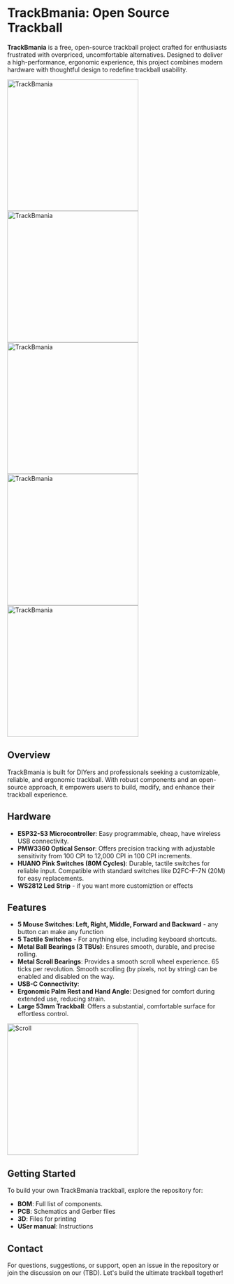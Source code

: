 # TrackBmania: Open Source Trackball

**TrackBmania** is a free, open-source trackball project crafted for enthusiasts frustrated with overpriced, uncomfortable alternatives. Designed to deliver a high-performance, ergonomic experience, this project combines modern hardware with thoughtful design to redefine trackball usability.

<img src="https://github.com/user-attachments/assets/9c9bc306-c74b-4f30-9348-3ac2fae841cd" alt="TrackBmania" width="300">
<br>
<img src="https://github.com/user-attachments/assets/a17a9866-e9fc-4399-8d03-f9f67938e9a6" alt="TrackBmania" width="300">
<img src="https://github.com/user-attachments/assets/8635de4d-1da1-4fc7-a10f-f3e05396dfa1" alt="TrackBmania" width="300">
<img src="https://github.com/user-attachments/assets/927ef58b-8eef-4648-87fb-1df18194f724" alt="TrackBmania" width="300">
<img src="https://github.com/user-attachments/assets/716bc3b1-fbbd-40ad-87d2-8f6f5e700e95" alt="TrackBmania" width="300">


## Overview

TrackBmania is built for DIYers and professionals seeking a customizable, reliable, and ergonomic trackball. With robust components and an open-source approach, it empowers users to build, modify, and enhance their trackball experience.

## Hardware

- **ESP32-S3 Microcontroller**: Easy programmable, cheap, have wireless USB connectivity.
- **PMW3360 Optical Sensor**: Offers precision tracking with adjustable sensitivity from 100 CPI to 12,000 CPI in 100 CPI increments.
- **HUANO Pink Switches (80M Cycles)**: Durable, tactile switches for reliable input. Compatible with standard switches like D2FC-F-7N (20M) for easy replacements.
- **WS2812 Led Strip** - if you want more customiztion or effects

## Features

- **5 Mouse Switches: Left, Right, Middle, Forward and Backward** - any button can make any function
- **5 Tactile Switches** - For anything else, including keyboard shortcuts.
- **Metal Ball Bearings (3 TBUs)**: Ensures smooth, durable, and precise rolling.
- **Metal Scroll Bearings**: Provides a smooth scroll wheel experience. 65 ticks per revolution. Smooth scrolling (by pixels, not by string) can be enabled and disabled on the way.
- **USB-C Connectivity**:
- **Ergonomic Palm Rest and Hand Angle**: Designed for comfort during extended use, reducing strain.
- **Large 53mm Trackball**: Offers a substantial, comfortable surface for effortless control.
  
<img src="https://github.com/user-attachments/assets/5d84a9f0-f62c-458f-a835-36da804b9e55" alt="Scroll" width="300">

## Getting Started

To build your own TrackBmania trackball, explore the repository for:

- **BOM**: Full list of components.
- **PCB**: Schematics and Gerber files
- **3D**: Files for printing
- **USer manual**: Instructions


## Contact

For questions, suggestions, or support, open an issue in the repository or join the discussion on our (TBD). Let's build the ultimate trackball together!
